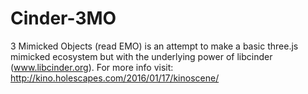 # Cinder-3MO

3 Mimicked Objects (read EMO) is an attempt to make a basic three.js mimicked ecosystem but with the underlying power of libcinder (www.libcinder.org). For more info visit: http://kino.holescapes.com/2016/01/17/kinoscene/
